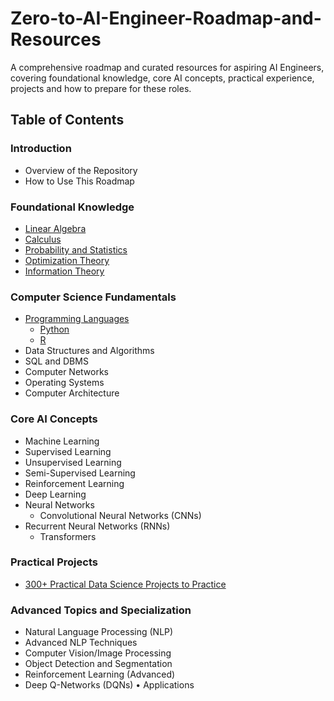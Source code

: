 # Zero-to-AI-Engineer-Roadmap-and-Resources

A comprehensive roadmap and curated resources for aspiring AI Engineers, covering foundational knowledge, core AI concepts, practical experience, projects and how to prepare for these roles.


## Table of Contents

### Introduction

- Overview of the Repository
- How to Use This Roadmap

### Foundational Knowledge

 - [Linear Algebra]()
 - [Calculus]()
 - [Probability and Statistics]()
 - [Optimization Theory]()
 - [Information Theory]()

### Computer Science Fundamentals

- [Programming Languages]()
  - [Python]()
  - [R]()
- Data Structures and Algorithms
- SQL and DBMS
- Computer Networks
- Operating Systems
- Computer Architecture

### Core AI Concepts
- Machine Learning
 - Supervised Learning
 - Unsupervised Learning
 - Semi-Supervised Learning
 - Reinforcement Learning
 - Deep Learning
  - Neural Networks
	- Convolutional Neural Networks (CNNs)
  - Recurrent Neural Networks (RNNs)
	- Transformers
	
### Practical Projects

 - [300+ Practical Data Science Projects to Practice]()

### Advanced Topics and Specialization
- Natural Language Processing (NLP)
- Advanced NLP Techniques
- Computer Vision/Image Processing
- Object Detection and Segmentation
- Reinforcement Learning (Advanced)
- Deep Q-Networks (DQNs)
	•	Applications
